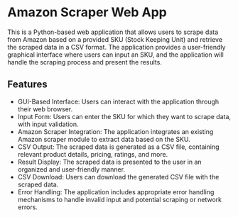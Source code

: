 # Amazon Scraper Web App

This is a Python-based web application that allows users to scrape data from Amazon based on a provided SKU (Stock Keeping Unit) and retrieve the scraped data in a CSV format. The application provides a user-friendly graphical interface where users can input an SKU, and the application will handle the scraping process and present the results.

## Features

- GUI-Based Interface: Users can interact with the application through their web browser.
- Input Form: Users can enter the SKU for which they want to scrape data, with input validation.
- Amazon Scraper Integration: The application integrates an existing Amazon scraper module to extract data based on the SKU.
- CSV Output: The scraped data is generated as a CSV file, containing relevant product details, pricing, ratings, and more.
- Result Display: The scraped data is presented to the user in an organized and user-friendly manner.
- CSV Download: Users can download the generated CSV file with the scraped data.
- Error Handling: The application includes appropriate error handling mechanisms to handle invalid input and potential scraping or network errors.

